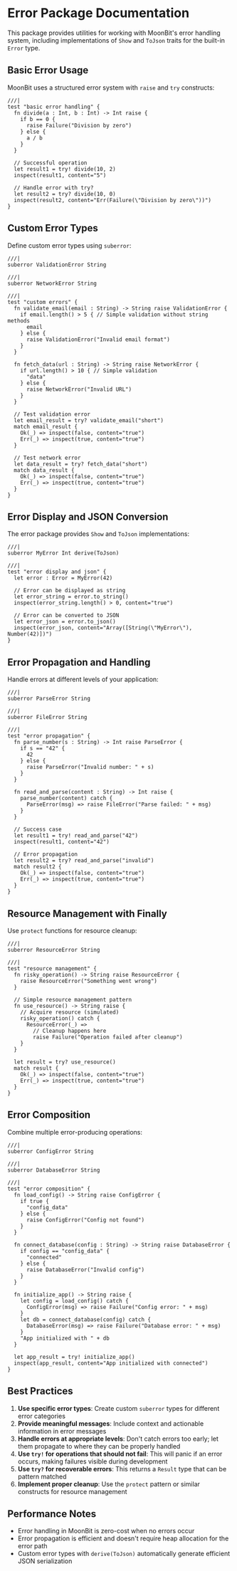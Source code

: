 # Error Package Documentation

This package provides utilities for working with MoonBit's error handling system, including implementations of `Show` and `ToJson` traits for the built-in `Error` type.

## Basic Error Usage

MoonBit uses a structured error system with `raise` and `try` constructs:

```moonbit
///|
test "basic error handling" {
  fn divide(a : Int, b : Int) -> Int raise {
    if b == 0 {
      raise Failure("Division by zero")
    } else {
      a / b
    }
  }

  // Successful operation
  let result1 = try! divide(10, 2)
  inspect(result1, content="5")

  // Handle error with try?
  let result2 = try? divide(10, 0)
  inspect(result2, content="Err(Failure(\"Division by zero\"))")
}
```

## Custom Error Types

Define custom error types using `suberror`:

```moonbit
///|
suberror ValidationError String

///|
suberror NetworkError String

///|
test "custom errors" {
  fn validate_email(email : String) -> String raise ValidationError {
    if email.length() > 5 { // Simple validation without string methods
      email
    } else {
      raise ValidationError("Invalid email format")
    }
  }

  fn fetch_data(url : String) -> String raise NetworkError {
    if url.length() > 10 { // Simple validation
      "data"
    } else {
      raise NetworkError("Invalid URL")
    }
  }

  // Test validation error
  let email_result = try? validate_email("short")
  match email_result {
    Ok(_) => inspect(false, content="true")
    Err(_) => inspect(true, content="true")
  }

  // Test network error  
  let data_result = try? fetch_data("short")
  match data_result {
    Ok(_) => inspect(false, content="true")
    Err(_) => inspect(true, content="true")
  }
}
```

## Error Display and JSON Conversion

The error package provides `Show` and `ToJson` implementations:

```moonbit
///|
suberror MyError Int derive(ToJson)

///|
test "error display and json" {
  let error : Error = MyError(42)

  // Error can be displayed as string
  let error_string = error.to_string()
  inspect(error_string.length() > 0, content="true")

  // Error can be converted to JSON
  let error_json = error.to_json()
  inspect(error_json, content="Array([String(\"MyError\"), Number(42)])")
}
```

## Error Propagation and Handling

Handle errors at different levels of your application:

```moonbit
///|
suberror ParseError String

///|
suberror FileError String

///|
test "error propagation" {
  fn parse_number(s : String) -> Int raise ParseError {
    if s == "42" {
      42
    } else {
      raise ParseError("Invalid number: " + s)
    }
  }

  fn read_and_parse(content : String) -> Int raise {
    parse_number(content) catch {
      ParseError(msg) => raise FileError("Parse failed: " + msg)
    }
  }

  // Success case
  let result1 = try! read_and_parse("42")
  inspect(result1, content="42")

  // Error propagation
  let result2 = try? read_and_parse("invalid")
  match result2 {
    Ok(_) => inspect(false, content="true")
    Err(_) => inspect(true, content="true")
  }
}
```

## Resource Management with Finally

Use `protect` functions for resource cleanup:

```moonbit
///|
suberror ResourceError String

///|
test "resource management" {
  fn risky_operation() -> String raise ResourceError {
    raise ResourceError("Something went wrong")
  }

  // Simple resource management pattern
  fn use_resource() -> String raise {
    // Acquire resource (simulated)
    risky_operation() catch {
      ResourceError(_) =>
        // Cleanup happens here
        raise Failure("Operation failed after cleanup")
    }
  }

  let result = try? use_resource()
  match result {
    Ok(_) => inspect(false, content="true")
    Err(_) => inspect(true, content="true")
  }
}
```

## Error Composition

Combine multiple error-producing operations:

```moonbit
///|
suberror ConfigError String

///|
suberror DatabaseError String

///|
test "error composition" {
  fn load_config() -> String raise ConfigError {
    if true {
      "config_data"
    } else {
      raise ConfigError("Config not found")
    }
  }

  fn connect_database(config : String) -> String raise DatabaseError {
    if config == "config_data" {
      "connected"
    } else {
      raise DatabaseError("Invalid config")
    }
  }

  fn initialize_app() -> String raise {
    let config = load_config() catch {
      ConfigError(msg) => raise Failure("Config error: " + msg)
    }
    let db = connect_database(config) catch {
      DatabaseError(msg) => raise Failure("Database error: " + msg)
    }
    "App initialized with " + db
  }

  let app_result = try! initialize_app()
  inspect(app_result, content="App initialized with connected")
}
```

## Best Practices

1. **Use specific error types**: Create custom `suberror` types for different error categories
2. **Provide meaningful messages**: Include context and actionable information in error messages
3. **Handle errors at appropriate levels**: Don't catch errors too early; let them propagate to where they can be properly handled
4. **Use `try!` for operations that should not fail**: This will panic if an error occurs, making failures visible during development
5. **Use `try?` for recoverable errors**: This returns a `Result` type that can be pattern matched
6. **Implement proper cleanup**: Use the `protect` pattern or similar constructs for resource management

## Performance Notes

- Error handling in MoonBit is zero-cost when no errors occur
- Error propagation is efficient and doesn't require heap allocation for the error path
- Custom error types with `derive(ToJson)` automatically generate efficient JSON serialization





